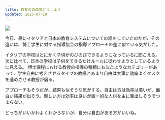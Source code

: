 ```yaml
---
title: 教育の自由度どうしよう
updated: 2025-07-10
---
```

![](https://i.imgur.com/UBxfQXG.jpeg)

今日、昼にイタリアと日本の教育システムについての話をしていたのだが、その違いは、博士学生に対する指導協会の指導アプローチの差に似ている気がした。

イタリアの学校はとにかく子供がのびのびできるようになっているに聞こえる。次に比べて、日本の学校は子供をできるだけルールに従わせようとしているように見える。
博士課程における教授の指導の種類にも似たようなカテゴリーがあって、学生自由に考えさせるタイプの教授とあまり自由は大事に効率よくタスクを進めさせる教授が居る。

アプローチもそうだが、結果も似そうな気がする。自由は方は効率は悪いが、面白い結果が出そう。厳しい方は効率は良いが画一的な人材を主に輩出しそうでつまらない。

どっちがいいかわよくわからないが、自分は自由がある方がいいね。